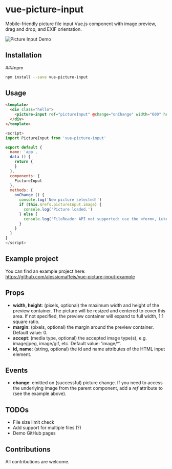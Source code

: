 vue-picture-input
=============

Mobile-friendly picture file input Vue.js component with image preview, drag and drop, and EXIF orientation.

![Picture Input Demo](http://i.giphy.com/3o84UfcY1QV7Unrtba.gif)


## Installation

###npm

``` sh
npm install --save vue-picture-input
```

## Usage

```HTML
<template>
  <div class="hello">    
    <picture-input ref="pictureInput" @change="onChange" width="600" height="600" margin="16" accept="image/jpeg,image/png"></picture-input>   
  </div>
</template>
```

```javascript
<script>
import PictureInput from 'vue-picture-input'

export default {
  name: 'app',
  data () {
    return {
    }
  },
  components: {
    PictureInput
  },
  methods: {
    onChange () {
      console.log('New picture selected!')
      if (this.$refs.pictureInput.image) {
        console.log('Picture loaded.')
      } else {
        console.log('FileReader API not supported: use the <form>, Luke!')
      }
    }
  }
}
</script>
```

## Example project

You can find an example project here: https://github.com/alessiomaffeis/vue-picture-input-example

## Props

- **width, height**: (pixels, optional) the maximum width and height of the preview container. The picture will be resized and centered to cover this area. If not specified, the preview container will expand to full width, 1:1 square ratio.
- **margin**: (pixels, optional) the margin around the preview container. Default value: 0.
- **accept**: (media type, optional) the accepted image type(s), e.g. image/jpeg, image/gif, etc. Default value: 'image/*'. 
- **id, name**: (string, optional) the id and name attributes of the HTML input element.

## Events

- **change**: emitted on (successful) picture change. If you need to access the underlying image from the parent component, add a *ref* attribute to <picture-input> (see the example above).


## TODOs

- File size limit check
- Add support for multiple files (?)
- Demo GitHub pages


## Contributions

All contributions are welcome.
